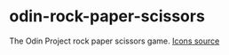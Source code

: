 # odin-rock-paper-scissors
The Odin Project rock paper scissors game.
[Icons source](https://www.freepik.com/)
